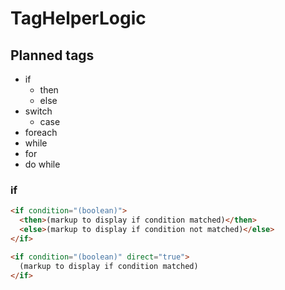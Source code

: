 # TagHelperLogic

## Planned tags
* if
  * then
  * else
* switch
  * case
* foreach
* while
* for
* do while

### if

```html
<if condition="(boolean)">
  <then>(markup to display if condition matched)</then>
  <else>(markup to display if condition not matched)</else>
</if>
```

```html
<if condition="(boolean)" direct="true">
  (markup to display if condition matched)
</if>
```

